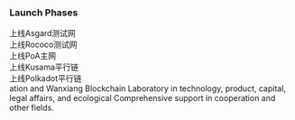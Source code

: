 ### Launch Phases
上线Asgard测试网  
上线Rococo测试网  
上线PoA主网  
上线Kusama平行链   
上线Polkadot平行链   
ation and Wanxiang Blockchain Laboratory in technology, product, capital, legal affairs, and       ecological Comprehensive support in cooperation and other fields.     
